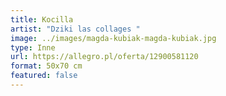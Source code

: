 ```yaml
---
title: Kocilla
artist: "Dziki las collages "
image: ../images/magda-kubiak-magda-kubiak.jpg
type: Inne
url: https://allegro.pl/oferta/12900581120
format: 50x70 cm
featured: false
---
```

